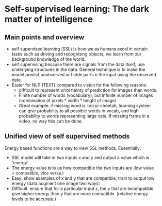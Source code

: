 # Self-supervised learning: The dark matter of intelligence

## Main points and overview
- self supervised learning (SSL) is how we as humans excel in certain tasks such as driving and recognising objects, we learn from our background knowledge of the world.
- self supervising because there are signals from the data itself, use underlying structures in the data. General technique is to make the model predict unobserved or hidde parts o the input using the observed data.
- Easier for NLP (TEXT) compared to vision for the following reasons:
  - difficult to represent uncertainty of prediction for images than words. 
  - Finite number of words (vocabulary), but infinite number of images (combination of pixels * width * height of image)
  - Great example: if missing word is lion or cheetah, learning system can give probability to all possible words in vocab, and high probability to words representing large cats. If missing frame in a video, no way this can be done.
  
## Unified view of self supervised methods
Energy based functions are a way to view SSL methods. Essentially:
- SSL model will take in two inputs x and y and output a value which is 'energy'. 
- The energy value tells us how compatible the two inputs are (low value = compatible, vice versa.)
- Easy: show examples of x and y that are compatible, train to output low energy (data augment one image two ways)
- Difficult: ensure that for a particular input x, the y that are incompatible give higher energy than y that are more compatible. (relative energy levels to be accurate.)





